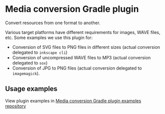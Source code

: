 # Media conversion Gradle plugin

Convert resources from one format to another. 

Various target platforms have different requirements for images, WAVE files, etc. Some examples we use this plugin for:

* Conversion of SVG files to PNG files in different sizes (actual conversion delegated to `inkscape cli`)
* Conversion of uncompressed WAVE files to MP3 (actual conversion delegated to `sox`)
* Conversion of JPG to PNG files (actual conversion delegated to `imagemagick`).

## Usage examples

View plugin examples in [Media conversion Gradle plugin examples repository](https://github.com/squins/media-conversion-gradle-plugin-examples)


